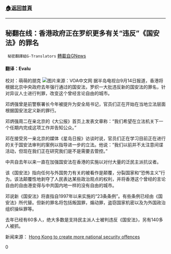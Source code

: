###  [:house:返回首頁](https://github.com/ourhimalayas/txt)
---


## 秘翻在线：香港政府正在罗织更多有关“违反”《国安法》的罪名
` 秘密翻譯組G-Translators` [轉載自GNews](https://gnews.org/zh-hans/1533489/)

#### 翻译：Evalu
校对：萌萌的朋克
![](https://assets.gnews.org/wp-content/uploads/2021/09/3-33.jpg)图片来源：VOA中文网
据半岛电视台9月14日报道，香港将根据北京中央政府去年强行通过的国安法，罗织一大批违反新的国安法的罪名，针对异议人士进行判罪，改变这个曾经言论自由的城市。

邓炳强曾是前警察署长今年被提升为安全局书记，官员们正在开始在当地立法层面根据国安法定义新的罪行。

邓炳强周二在亲北京的《大公报》首页上发表文章称：“我们希望在立法机关下一个任期内完成这项工作并告知公众。”

邓在接受另一亲北京的媒体《星岛日报》访谈时说，官员们正在学习目前正在进行的关于国安法审判的案例以指导进一步的立法。他说：“我们以前并不太注意间谍活动，但现在我们正在研究我们是不是需要去管控。”

中共自去年以来一直在加强国安法在香港的实施以对付大量的泛民主派抗议者。

该《国安法》指向任何与外国势力有关的被看作是颠覆，分裂国家和“恐怖主义”行为。该法颠覆性地剥夺了人民表达某些政治观点的权利，并将香港这个曾经的言论自由的自由港变得与中共国内地一样的没有自由的城市。

邓说新《国安法》将直指自1997年以来实施的“23条条例”。有些条例已经由《国安法》所代替。但新的罪名将包括叛国罪，煽动罪，盗窃国家机密以及为外国政治组织操纵罪等。

去年已经有60多人，绝大多数是支持民主派人士被判违反《国安法》，另有140多人被抓。

新闻来源： [Hong Kong to create more national security offences](https://www.aljazeera.com/news/2021/9/14/hong-kong-to-create-more-national-security-offences-official)

0
